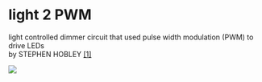 # light 2 PWM
light controlled dimmer circuit that used pulse width modulation (PWM) to drive LEDs  
by STEPHEN HOBLEY [[1]](http://www.stephenhobley.com/blog/2010/09/17/light-controlled-pwm-generator/)

![](http://i.imgur.com/pb7JoBm.jpg)
